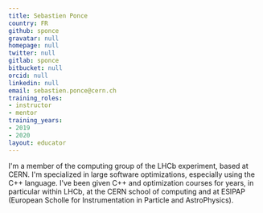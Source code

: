 ```yaml
---
title: Sebastien Ponce
country: FR
github: sponce
gravatar: null
homepage: null
twitter: null
gitlab: sponce
bitbucket: null
orcid: null
linkedin: null
email: sebastien.ponce@cern.ch
training_roles:
- instructor
- mentor
training_years:
- 2019
- 2020
layout: educator
---
```


<!-- Optional: Write something about yourself below the '- - >'.
You can use Markdown syntax to style this page.
-->

I'm a member of the computing group of the LHCb experiment, based at CERN.
I'm specialized in large software optimizations, especially using the C++ language.
I've been given C++ and optimization courses for years, in particular within LHCb, at the CERN school of computing and at ESIPAP (European Scholle for Instrumentation in Particle and AstroPhysics).
